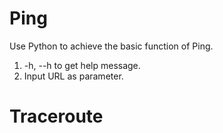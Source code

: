 # Ping
Use Python to achieve the basic function of Ping.
1.  -h, --h to get help message.
2.  Input URL as parameter.


# Traceroute
